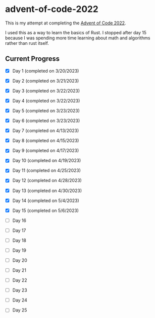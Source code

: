 ﻿# advent-of-code-2022

This is my attempt at completing the [Advent of Code 2022](https://adventofcode.com/2022).

I used this as a way to learn the basics of Rust. I stopped after day 15 because I was spending more time learning about math and algorithms rather than rust itself.

## Current Progress

- [x] Day 1		(completed on 3/20/2023)
- [x] Day 2		(completed on 3/21/2023)
- [x] Day 3		(completed on 3/22/2023)
- [x] Day 4		(completed on 3/22/2023)
- [x] Day 5		(completed on 3/23/2023)
- [x] Day 6		(completed on 3/23/2023)
- [x] Day 7		(completed on 4/13/2023)
- [x] Day 8		(completed on 4/15/2023)
- [x] Day 9		(completed on 4/17/2023)
- [x] Day 10	(completed on 4/19/2023)
- [x] Day 11    (completed on 4/25/2023)
- [x] Day 12	(completed on 4/28/2023)
- [x] Day 13	(completed on 4/30/2023)
- [x] Day 14    (completed on 5/4/2023)
- [x] Day 15	(completed on 5/6/2023)
- [ ] Day 16
- [ ] Day 17
- [ ] Day 18
- [ ] Day 19
- [ ] Day 20
- [ ] Day 21
- [ ] Day 22
- [ ] Day 23
- [ ] Day 24
- [ ] Day 25

